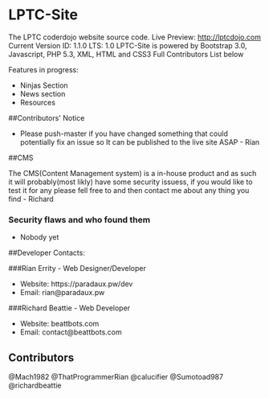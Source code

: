 # LPTC-Site
The LPTC coderdojo website source code.
Live Preview: http://lptcdojo.com
Current Version ID: 1.1.0
LTS: 1.0
LPTC-Site is powered by Bootstrap 3.0, Javascript, PHP 5.3, XML, HTML and CSS3
Full Contributors List below


Features in progress:
<ul>
<li>Ninjas Section</li>
<li>News section</li>
<li>Resources</li>
</ul>

##Contributors' Notice
<ul>
<li>Please push-master if you have changed something that could potentially fix an issue so It can be 
published to the live site ASAP - Rían</li>
</ul>

##CMS

<p>The CMS(Content Management system) is a in-house product and as such it will probably(most likly) have some security issuess, if you would like to test it for any please fell free to and then contact me about any thing you find - Richard</p>

<h3>Security flaws and who found them</h3>
<ul>
  <li>Nobody yet</li>
</ul>

##Developer Contacts:

###Rían Errity - Web Designer/Developer
<ul>
<li>Website: https://paradaux.pw/dev</li>
<li>Email: rian@paradaux.pw</li>
</ul>
###Richard Beattie - Web Developer
<ul>
<li>Website: beattbots.com</li>
<li>Email: contact@beattbots.com</li>
</ul>

## Contributors
@Mach1982
@ThatProgrammerRian
@calucifier
@Sumotoad987
@richardbeattie
